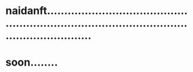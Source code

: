 # naidanft.......................................................................................................................
# soon........
